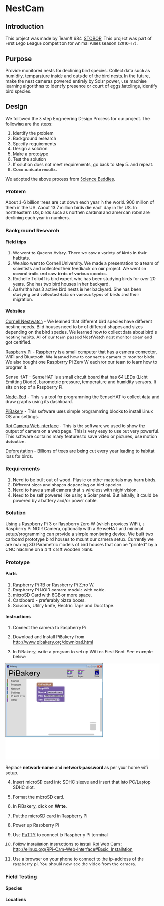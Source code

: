 # NestCam

## Introduction

This project was made by Team# 684, [STOBOR](http://www.stobor.club). This project was part of First Lego League competition for Animal Allies season (2016-17).

## Purpose

Provide monitored nests for declining bird species. Collect data such as humidity, temparature inside and outside of the bird nests. In the future, make the nest cameras powered entirely by Solar power, use machine learning algorithms to identify presence or count of eggs,hatclings, identify bird species.

## Design

We followed the 8 step Engineering Design Process for our project. The following are the steps:

1. Identify the problem
2. Background research
3. Specify requirements
4. Design a solution
5. Make a prototype
6. Test the solution
7. If solution does not meet requirements, go back to step 5. and repeat.
8. Communicate results.

We adopted the above process from [Science Buddies](http://www.sciencebuddies.org/engineering-design-process/engineering-design-process-steps.shtml).

### Problem

About 3-6 billion trees are cut down each year in the world. 900 million of them in the US. About 13.7 million birds die each day in the US. In northeastern US, birds such as northen cardinal and american robin are declining each year in numbers.

### Background Research

#### Field trips

1. We went to Queens Aviary. There we saw a variety of birds in their habitats.
2. We also went to Cornell University. We made a presentation to a team of scientists and collected their feedback on our project. We went on several trails and saw birds of various species. 
3. Rochelle Tolkoff is bird expert who has been studying birds for over 20 years. She has two bird houses in her backyard.
4. Aashritha has 3 active bird nests in her backyard. She has been studying and collected data on various types of birds and their migration.

#### Websites

[Cornell Nestwatch](http://www.nestwatch.org) - 
We learned that different bird species have different nesting needs. Bird houses need to be of different shapes and sizes depending on the bird species. We learned how to collect data about bird's nesting habits. All of our team passed NestWatch nest monitor exam and got certified.

[Raspberry Pi](http://www.raspberrypi.org) - 
Raspberry is a small computer that has a camera connector, WiFi and Bluetooth. We learned how to connect a camera to monitor birds. We also bought one Raspberry Pi Zero W each for our team to learn how to program it.

[Sense HAT](www.raspberrypi.org/senseHAT) - 
SenseHAT is a small circuit board that has 64 LEDs (Light Emitting Diode), barometric pressure, temperature and humidity sensors. It sits on top of a Raspberry Pi.

[Node-Red](http://www.nodered.org) - 
This is a tool for programming the SenseHAT to collect data and draw graphs using its dashboard.

[PiBakery](http://www.pibakery.org/) - This software uses simple programming blocks to install Linux OS and settings.

[Rpi Camera Web Interface](http://elinux.org/RPi-Cam-Web-Interface) - This is the software we used to show the output of camera on a web page. This is very easy to use but very powerful. This software contains many features to save video or pictures, use motion detection.

[Deforestation](http://time.com/4019277/trees-humans-deforestation/) - Billions of trees are being cut every year leading to habitat loss for birds.

### Requirements

1. Need to be built out of wood. Plastic or other materials may harm birds.
2. Different sizes and shapes depending on bird species.
3. Need to have a small camera that is wireless with night vision. 
4. Need to be self powered like using a Solar panel. But initially, it could be powered by a battery and/or power cable. 

### Solution 

Using a Raspberry Pi 3 or Raspberry Zero W (which provides WiFi), a Raspberry Pi NOIR Camera, optionally with a SenseHAT and minimal setup/programming can provide a simple monitoring device. We built two carboard prototype bird houses to mount our camera setup. Currently we are making 3D Parametric models of bird houses that can be "printed" by a CNC machine on a 4 ft x 8 ft wooden plank. 

### Prototype

#### Parts

1. Raspberry Pi 3B or Raspberry Pi Zero W.
2. Raspberry Pi NOIR camera module with cable.
3. microSD Card with 8GB or more space.
4. Cardboard - preferably pizza boxes.
5. Scissors, Utility knife, Electric Tape and Duct tape. 

#### Instructions

1. Connect the camera to Raspberry Pi

2. Download and Install PiBakery from http://www.pibakery.org/download.html

3. In PiBakery, write a program to set up Wifi on First Boot. See example below:

![First Boot Program](images/pibakery_firstboot.png)

Replace **network-name** and **network-password** as per your home wifi setup. 

4. Insert microSD card into SDHC sleeve and insert that into PC/Laptop SDHC slot.

5. Format the microSD card.

6. In PiBakery, click on **Write**. 

7. Put the microSD card in Raspberry Pi 

8. Power up Raspberry Pi

9. Use [PuTTY](http://www.putty.org/) to connect to Raspberry Pi terminal

9. Follow installation instructions to install Rpi Web Cam : http://elinux.org/RPi-Cam-Web-Interface#Basic_Installation

10. Use a browser on your phone to connect to the ip-address of the raspberry pi. You should now see the video from the camera.

### Field Testing

#### Species

#### Locations




